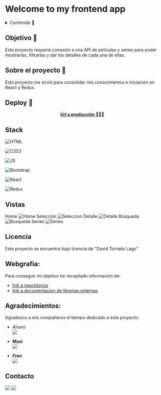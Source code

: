# Welcome to my frontend app  

<details>
  <summary>Contenido 📝</summary>
  <ol>
    <li><a href="#objetivo-🎯">Objetivo</a></li>
    <li><a href="#sobre-el-proyecto-🔎">Sobre el proyecto</a></li>
    <li><a href="#deploy-🚀">Deploy</a></li>
    <li><a href="#stack">Stack</a></li>
    <li><a href="#vistas">Vistas</a></li>
    <li><a href="#licencia">Licencia</a></li>
    <li><a href="#webgrafia">Webgrafia</a></li>
    <li><a href="#agradecimientos">Agradecimientos</a></li>
    <li><a href="#contacto">Contacto</a></li>
  </ol>
</details>

## Objetivo 🎯
Este proyecto requería conexión a una API de películas y series para poder mostrarlas, filtrarlas y dar los detalles de cada una de ellas.

## Sobre el proyecto 🔎
Esto proyecto me sirvió para consolidar mis conocimientos e iniciación en React y Redux.    
  
## Deploy 🚀
<div align="center">
    <a href="[https://www.google.com](https://davidtl95.github.io/React-APP-The-Movie-Database/)"><strong>Url a producción </strong></a>🚀🚀🚀
</div>

## Stack
![HTML](https://github.com/DavidTL95/React-APP-The-Movie-Database/assets/134488502/5fe1620d-3d3a-4268-bf8b-fccc67fe857e)

![CSS3](https://github.com/DavidTL95/React-APP-The-Movie-Database/assets/134488502/e7c03987-ec35-4309-8f28-44bcf60ae731)

![JS](https://github.com/DavidTL95/React-APP-The-Movie-Database/assets/134488502/19cae437-7fea-4710-a31b-e2da72325050)

![Bootstrap](https://github.com/DavidTL95/React-APP-The-Movie-Database/assets/134488502/b53ea6ed-1fc7-40d1-afbc-e51c78a31e45)

![React](https://github.com/DavidTL95/React-APP-The-Movie-Database/assets/134488502/3964546f-171c-4d5d-bde0-e552ba53280d)

![Redux](https://github.com/DavidTL95/React-APP-The-Movie-Database/assets/134488502/ca286e09-0b1e-484c-95e2-c208935db81f)

## Vistas
Home
![Home](https://github.com/DavidTL95/React-APP-The-Movie-Database/assets/134488502/1bde2328-ec25-408e-b5b6-14c305e3dd96)
Selección
![Seleccion](https://github.com/DavidTL95/React-APP-The-Movie-Database/assets/134488502/0626ad5b-ed1c-4c7b-8a0e-09d69bbdd005)
Detalle
![Detalle](https://github.com/DavidTL95/React-APP-The-Movie-Database/assets/134488502/09374d42-9ce0-4b37-98d8-3ea375a0d4bb)
Búsqueda
![Busqueda](https://github.com/DavidTL95/React-APP-The-Movie-Database/assets/134488502/794059d7-b4de-4427-b32b-26ffbb456e91)
Series
![Series](https://github.com/DavidTL95/React-APP-The-Movie-Database/assets/134488502/318ec112-692a-4a18-acaf-bcc39f560cb6)

## Licencia
Este proyecto se encuentra bajo licencia de "David Torrado Lago"

## Webgrafia:
Para conseguir mi objetivo he recopilado información de:
- [link a repositorios](https://developer.themoviedb.org/reference/intro/getting-started) 
- [link a documentacion de librerias externas](https://github.com/DavidTL95/React-APICall-Search)

## Agradecimientos:

Agradezco a mis compañeros el tiempo dedicado a este proyecto:

- *Álvaro*  
<a href="https://github.com/Roekan" target="_blank"><img src="https://img.shields.io/badge/github-24292F?style=for-the-badge&logo=github&logoColor=white" target="_blank"></a> 

- **Maxi**  
<a href="https://www.github.com/MaxiChavez" target="_blank"><img src="https://img.shields.io/badge/github-24292F?style=for-the-badge&logo=github&logoColor=red" target="_blank"></a>

- ***Fran***  
<a href="https://www.github.com/friquelmesori" target="_blank"><img src="https://img.shields.io/badge/github-24292F?style=for-the-badge&logo=github&logoColor=green" target="_blank"></a> 

## Contacto

<a href = "mailto:david.torrado95@gmail.com"><img src="https://img.shields.io/badge/Gmail-C6362C?style=for-the-badge&logo=gmail&logoColor=white" target="_blank"></a>
<a href="https://www.linkedin.com/in/david-torrado-4b08121a6/" target="_blank"><img src="https://img.shields.io/badge/-LinkedIn-%230077B5?style=for-the-badge&logo=linkedin&logoColor=white" target="_blank"></a> 
</p>
